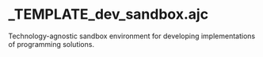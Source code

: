 # _TEMPLATE_dev_sandbox.ajc
Technology-agnostic sandbox environment for developing implementations of programming solutions.
